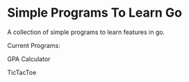 # Simple Programs To Learn Go
 A collection of simple programs to learn features in go.

Current Programs:

  GPA Calculator

  TicTacToe
